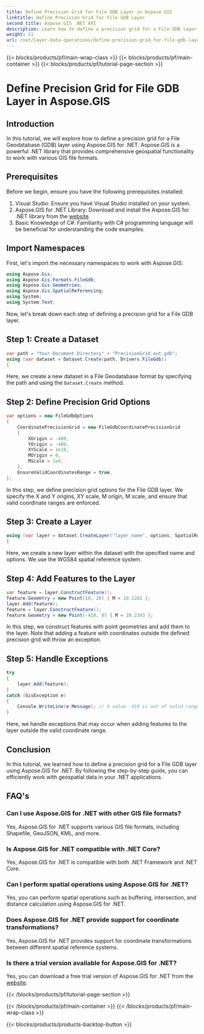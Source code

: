 ```yaml
---
title: Define Precision Grid for File GDB Layer in Aspose.GIS
linktitle: Define Precision Grid for File GDB Layer
second_title: Aspose.GIS .NET API
description: Learn how to define a precision grid for a File GDB layer using Aspose.GIS for .NET. Follow our step-by-step tutorial.
weight: 21
url: /net/layer-data-operations/define-precision-grid-for-file-gdb-layer/
---
```


{{< blocks/products/pf/main-wrap-class >}}
{{< blocks/products/pf/main-container >}}
{{< blocks/products/pf/tutorial-page-section >}}

# Define Precision Grid for File GDB Layer in Aspose.GIS

## Introduction
In this tutorial, we will explore how to define a precision grid for a File Geodatabase (GDB) layer using Aspose.GIS for .NET. Aspose.GIS is a powerful .NET library that provides comprehensive geospatial functionality to work with various GIS file formats.
## Prerequisites
Before we begin, ensure you have the following prerequisites installed:
1. Visual Studio: Ensure you have Visual Studio installed on your system.
2. Aspose.GIS for .NET Library: Download and install the Aspose.GIS for .NET library from the [website](https://releases.aspose.com/gis/net/).
3. Basic Knowledge of C#: Familiarity with C# programming language will be beneficial for understanding the code examples.
## Import Namespaces
First, let's import the necessary namespaces to work with Aspose.GIS:
```csharp
using Aspose.Gis;
using Aspose.Gis.Formats.FileGdb;
using Aspose.Gis.Geometries;
using Aspose.Gis.SpatialReferencing;
using System;
using System.Text;
```
Now, let's break down each step of defining a precision grid for a File GDB layer.
## Step 1: Create a Dataset
```csharp
var path = "Your Document Directory" + "PrecisionGrid_out.gdb";
using (var dataset = Dataset.Create(path, Drivers.FileGdb))
{
```
Here, we create a new dataset in a File Geodatabase format by specifying the path and using the `Dataset.Create` method.
## Step 2: Define Precision Grid Options
```csharp
var options = new FileGdbOptions
{
    CoordinatePrecisionGrid = new FileGdbCoordinatePrecisionGrid
    {
        XOrigin = -400,
        YOrigin = -400,
        XYScale = 1e10,
        MOrigin = 0,
        MScale = 1e4,
    },
    EnsureValidCoordinatesRange = true,
};
```
In this step, we define precision grid options for the File GDB layer. We specify the X and Y origins, XY scale, M origin, M scale, and ensure that valid coordinate ranges are enforced.
## Step 3: Create a Layer
```csharp
using (var layer = dataset.CreateLayer("layer_name", options, SpatialReferenceSystem.Wgs84))
{
```
Here, we create a new layer within the dataset with the specified name and options. We use the WGS84 spatial reference system.
## Step 4: Add Features to the Layer
```csharp
var feature = layer.ConstructFeature();
feature.Geometry = new Point(10, 20) { M = 10.1282 };
layer.Add(feature);
feature = layer.ConstructFeature();
feature.Geometry = new Point(-410, 0) { M = 20.2343 };
```
In this step, we construct features with point geometries and add them to the layer. Note that adding a feature with coordinates outside the defined precision grid will throw an exception.
## Step 5: Handle Exceptions
```csharp
try
{
    layer.Add(feature);
}
catch (GisException e)
{
    Console.WriteLine(e.Message); // X value -410 is out of valid range.
}
```
Here, we handle exceptions that may occur when adding features to the layer outside the valid coordinate range.
## Conclusion
In this tutorial, we learned how to define a precision grid for a File GDB layer using Aspose.GIS for .NET. By following the step-by-step guide, you can efficiently work with geospatial data in your .NET applications.
## FAQ's
### Can I use Aspose.GIS for .NET with other GIS file formats?
Yes, Aspose.GIS for .NET supports various GIS file formats, including Shapefile, GeoJSON, KML, and more.
### Is Aspose.GIS for .NET compatible with .NET Core?
Yes, Aspose.GIS for .NET is compatible with both .NET Framework and .NET Core.
### Can I perform spatial operations using Aspose.GIS for .NET?
Yes, you can perform spatial operations such as buffering, intersection, and distance calculation using Aspose.GIS for .NET.
### Does Aspose.GIS for .NET provide support for coordinate transformations?
Yes, Aspose.GIS for .NET provides support for coordinate transformations between different spatial reference systems.
### Is there a trial version available for Aspose.GIS for .NET?
Yes, you can download a free trial version of Aspose.GIS for .NET from the [website](https://releases.aspose.com/gis/net/).

{{< /blocks/products/pf/tutorial-page-section >}}

{{< /blocks/products/pf/main-container >}}
{{< /blocks/products/pf/main-wrap-class >}}

{{< blocks/products/products-backtop-button >}}
